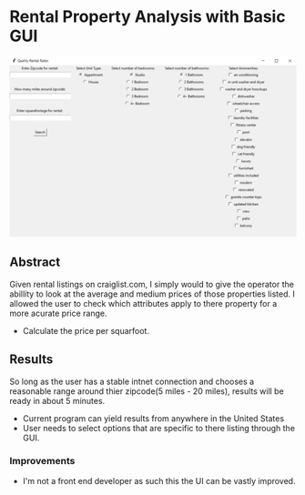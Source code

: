 # Rental Property Analysis with Basic GUI

![](images/gui.PNG)

## Abstract
Given rental listings on craiglist.com, I simply would to give the operator the abillity to look at the average and medium prices of those properties listed. I allowed the user to check which attributes apply to there property for a more acurate price range.
* Calculate the price per squarfoot.

## Results
So long as the user has a stable intnet connection and chooses a reasonable range around thier zipcode(5 miles - 20 miles), results will be ready in about 5 minutes.
* Current program can yield results from anywhere in the United States
* User needs to select options that are specific to there listing through the GUI.

### Improvements
* I'm not a front end developer as such this the UI can be vastly improved.
